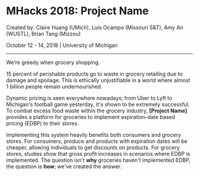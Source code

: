 # MHacks 2018: Project Name

Created by: Claire Huang (UMich), Luis Ocampo (Missouri S&T), Amy An (WUSTL), Brian Tang (Mizzou)

October 12 - 14, 2018 | University of Michigan

<hr>

We’re greedy when grocery shopping.

15 percent of perishable products go to waste in grocery retailing due to damage and spoilage. This is ethically unjustifiable in a world where almost 1 billion people remain undernourished.

Dynamic pricing is seen everywhere nowadays; from Uber to Lyft to Michigan's football game yesterday, it's shown to be extremely successful. To combat excess food waste within the grocery industry, <b>[Project Name]</b> provides a platform for groceries to implement expiration-date based pricing (EDBP) to their stores.

Implementing this system heavily benefits both consumers and grocery stores. For consumers, produce and products with expiration dates will be cheaper, allowing individuals to get discounts on products. For grocery stores, studies show that gross profit increases in scenarios where EDBP is implemented. The question isn't <b>why</b> groceries haven't implemented EDBP, the question is <b>how</b>; we've created the answer.
